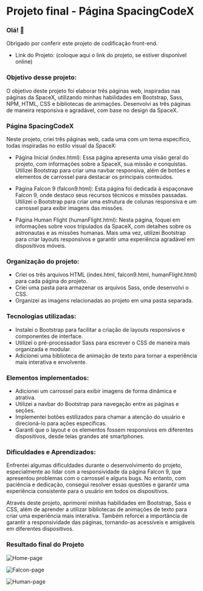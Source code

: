 # Projeto final - Página SpacingCodeX
### Olá! 👋
Obrigado por conferir este projeto de codificação front-end.

- Link do Projeto: (coloque aqui o link do projeto, se estiver disponível online)
  
### Objetivo desse projeto:
O objetivo deste projeto foi elaborar três páginas web, inspiradas nas páginas da SpaceX, utilizando minhas habilidades em Bootstrap, Sass, NPM, HTML, CSS e bibliotecas de animações. Desenvolvi as três páginas de maneira responsiva e agradável, com base no design da SpaceX.

### Página SpacingCodeX

Neste projeto, criei três páginas web, cada uma com um tema específico, todas inspiradas no estilo visual da SpaceX:

- Página Inicial (index.html): Essa página apresenta uma visão geral do projeto, com informações sobre a SpaceX, sua missão e conquistas. Utilizei Bootstrap para criar uma navbar responsiva, além de botões e elementos de carrossel para destacar os principais conteúdos.

- Página Falcon 9 (falcon9.html): Esta página foi dedicada à espaçonave Falcon 9, onde destaco seus recursos técnicos e missões passadas. Utilizei o Bootstrap para criar uma estrutura de colunas responsiva e um carrossel para exibir imagens das missões.

- Página Human Flight (humanFlight.html): Nesta página, foquei em informações sobre voos tripulados da SpaceX, com detalhes sobre os astronautas e as missões humanas. Mais uma vez, utilizei Bootstrap para criar layouts responsivos e garantir uma experiência agradável em dispositivos móveis.

### Organização do projeto:

- Criei os três arquivos HTML (index.html, falcon9.html, humanFlight.html) para cada página do projeto.
- Criei uma pasta para armazenar os arquivos Sass, onde desenvolvi o CSS.
- Organizei as imagens relacionadas ao projeto em uma pasta separada.
  
### Tecnologias utilizadas:

- Instalei o Bootstrap para facilitar a criação de layouts responsivos e componentes de interface.
- Utilizei o pré-processador Sass para escrever o CSS de maneira mais organizada e modular.
- Adicionei uma biblioteca de animação de texto para tornar a experiência mais interativa e envolvente.

### Elementos implementados:

- Adicionei um carrossel para exibir imagens de forma dinâmica e atrativa.
- Utilizei a navbar do Bootstrap para navegação entre as páginas e seções.
- Implementei botões estilizados para chamar a atenção do usuário e direcioná-lo para ações específicas.
- Garanti que o layout e os elementos fossem responsivos em diferentes dispositivos, desde telas grandes até smartphones.
  
### Dificuldades e Aprendizados:

Enfrentei algumas dificuldades durante o desenvolvimento do projeto, especialmente ao lidar com a responsividade da página Falcon 9, que apresentou problemas com o carrossel e alguns bugs. No entanto, com paciência e dedicação, consegui resolver essas questões e garantir uma experiência consistente para o usuário em todos os dispositivos.

Através deste projeto, aprimorei minhas habilidades em Bootstrap, Sass e CSS, além de aprender a utilizar bibliotecas de animações de texto para criar uma experiência mais interativa. Também reforcei a importância de garantir a responsividade das páginas, tornando-as acessíveis e amigáveis em diferentes dispositivos.

### Resultado final do Projeto

![Home-page](https://github.com/TiagoHenrique10/Projeto-Consumindo-API/assets/96561261/e3ed77d8-35c7-46cf-b545-11b4eb7b4333)

![Falcon-page](https://github.com/TiagoHenrique10/Projeto-Consumindo-API/assets/96561261/096292a9-c8d9-4d97-8170-f83e3f62cab8)

![Human-page](https://github.com/TiagoHenrique10/Projeto-Consumindo-API/assets/96561261/435f9198-8021-44cb-a2d8-71af5765e974)